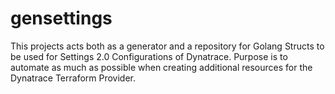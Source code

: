 # gensettings

This projects acts both as a generator and a repository for Golang Structs to be used for Settings 2.0 Configurations of Dynatrace.
Purpose is to automate as much as possible when creating additional resources for the Dynatrace Terraform Provider.
